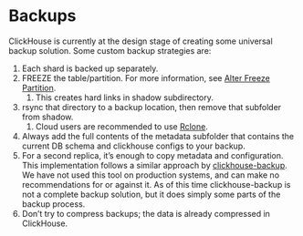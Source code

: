 # Backups



ClickHouse is currently at the design stage of creating some universal backup solution. Some custom backup strategies are:

1. Each shard is backed up separately.
2. FREEZE the table/partition. For more information, see [Alter Freeze Partition](https://clickhouse.tech/docs/en/sql-reference/statements/alter/partition/#alter_freeze-partition).
   1. This creates hard links in shadow subdirectory.
3. rsync that directory to a backup location, then remove that subfolder from shadow.
   1. Cloud users are recommended to use [Rclone](https://rclone.org/).
4. Always add the full contents of the metadata subfolder that contains the current DB schema and clickhouse configs to your backup.
5. For a second replica, it’s enough to copy metadata and configuration. This implementation follows a similar approach by [clickhouse-backup](https://github.com/AlexAkulov/clickhouse-backup). We have not used this tool on production systems, and can make no recommendations for or against it. As of this time clickhouse-backup is not a complete backup solution, but it does simply some parts of the backup process.
6. Don’t try to compress backups; the data is already compressed in ClickHouse.

